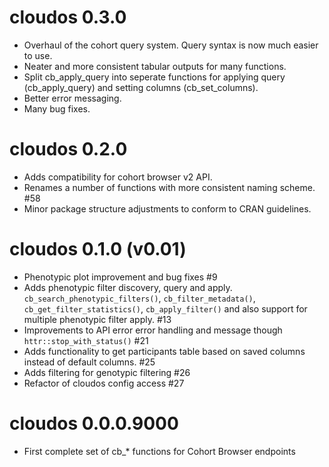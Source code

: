 # cloudos 0.3.0

* Overhaul of the cohort query system. Query syntax is now much easier to use.
* Neater and more consistent tabular outputs for many functions.
* Split cb_apply_query into seperate functions for applying query (cb_apply_query) and setting columns (cb_set_columns).
* Better error messaging.
* Many bug fixes.

# cloudos 0.2.0

* Adds compatibility for cohort browser v2 API.
* Renames a number of functions with more consistent naming scheme. #58
* Minor package structure adjustments to conform to CRAN guidelines.

# cloudos 0.1.0 (v0.01)

* Phenotypic plot improvement and bug fixes #9
* Adds phenotypic filter discovery, query and apply. `cb_search_phenotypic_filters()`, `cb_filter_metadata()`, `cb_get_filter_statistics()`, `cb_apply_filter()` and also support for multiple phenotypic filter apply. #13
* Improvements to API error error handling and message though `httr::stop_with_status()` #21
* Adds functionality to get participants table based on saved columns instead of default columns. #25
* Adds filtering for genotypic filtering #26
* Refactor of cloudos config access #27

# cloudos 0.0.0.9000

* First complete set of cb_* functions for Cohort Browser endpoints
